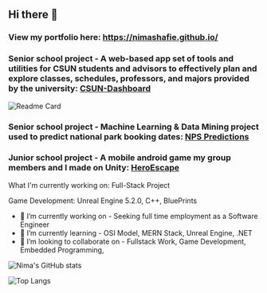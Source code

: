 ## Hi there 👋
### View my portfolio here: https://nimashafie.github.io/

### Senior school project - A web-based app set of tools and utilities for CSUN students and advisors to effectively plan and explore classes, schedules, professors, and majors provided by the university: <a href="https://github.com/kyeou/CSUN-Dashboard" target="_blank">CSUN-Dashboard</a>
![Readme Card](https://github-readme-stats.vercel.app/api/pin/?username=kyeou&repo=CSUN-Dashboard&theme=onedark)

### Senior school project - Machine Learning & Data Mining project used to predict national park booking dates: <a href="https://github.com/NimaShafie/NPS-Order-Date-Predictions" target="_blank">NPS Predictions</a>

### Junior school project - A mobile android game my group members and I made on Unity: <a href="https://play.google.com/store/apps/details?id=com.TJANA.HeroEscape" target="_blank">HeroEscape</a>

What I'm currently working on: Full-Stack Project<br>
<!--![Readme Card](https://github-readme-stats.vercel.app/api/pin/?username=NimaShafie&repo=nodejs-express&theme=onedark)-->
Game Development: Unreal Engine 5.2.0, C++, BluePrints

- 🔭 I’m currently working on - Seeking full time employment as a Software Engineer
- 🌱 I’m currently learning - OSI Model, MERN Stack, Unreal Engine, .NET
- 👯 I’m looking to collaborate on - Fullstack Work, Game Development, Embedded Programming,

![Nima's GitHub stats](https://github-readme-stats.vercel.app/api?username=NimaShafie&show_icons=true&theme=onedark)

![Top Langs](https://github-readme-stats.vercel.app/api/top-langs/?username=NimaShafie&size_weight=0&count_weight=1&theme=onedark)
